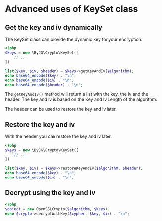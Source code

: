 # Advanced uses of KeySet class

## Get the key and iv dynamically

The KeySet class can provide the dynamic key for your encryption. 

```php
<?php
$keys = new \ByJG\Crypto\KeySet([
    // ...
])

list($key, $iv, $header) = $keys->getKeyAndIv($algorithm);
echo base64_encode($key) . "\n";
echo base64_encode($iv) . "\n";
echo base64_encode($header) . "\n";
```

The `getKeyAndIv()` method will return a list with the key, the iv and the header. 
The key and iv is based on the Key and Iv Length of the algorithm.

The header can be used to restore the key and iv later. 

## Restore the key and iv

With the header you can restore the key and iv later.

```php
<?php
$keys = new \ByJG\Crypto\KeySet([
    // ...
])

list($key, $iv) = $keys->restoreKeyAndIv($algorithm, $header);
echo base64_encode($key) . "\n";
echo base64_encode($iv) . "\n";
```

## Decrypt using the key and iv

```php
<?php
$object = new OpenSSLCrypto($algorithm, $keys);
echo $crypto->decryptWithKey($cypher, $key, $iv) . "\n";
``` 
